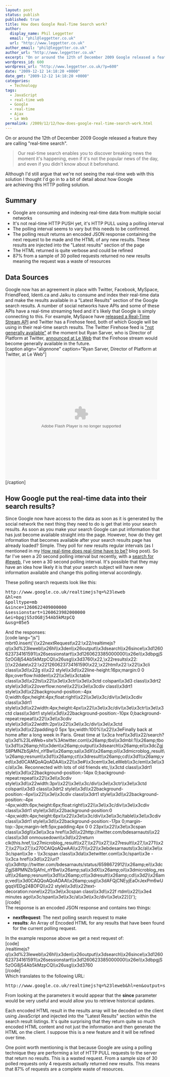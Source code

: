 ```yaml
---
layout: post
status: publish
published: true
title: How does Google Real-Time Search work?
author:
  display_name: Phil Leggetter
  email: "phil@leggetter.co.uk"
  url: "http://www.leggetter.co.uk"
author_email: "phil@leggetter.co.uk"
author_url: "http://www.leggetter.co.uk"
excerpt: "On or around the 12th of December 2009 Google released a feature they are calling \"real-time search\".\r\n<blockquote cite=\"http://googleblog.blogspot.com/2009/12/relevance-meets-real-time-web.html\">Our real-time search enables you to discover breaking news the moment it's happening, even if it's not the popular news of the day, and even if you didn't know about it beforehand.</blockquote>\r\nAlthough I'd still argue that we're not seeing the real-time web with this solution I thought I'd go in to a bit of detail about how Google are\_achieving\_this HTTP polling solution.\r\n\r\n<h2>Summary</h2>\r\n<ul>\r\n<li>Google are consuming and indexing real-time data from multiple social networks</li>\r\n<li>It's not real-time HTTP PUSH yet, it's HTTP PULL using a polling interval</li>\r\n<li>The polling interval seems to vary but this needs to be confirmed.</li>\r\n<li>The polling result returns an encoded JSON response containing the next request to be made and the HTML of any new results. These results are injected into the \"Latest results\" section of the page</li>\r\n<li>The HTML returned is quite verbose and could be refined</li>\r\n<li>87% from a sample of 30 polled requests returned no new results meaning the request was a waste of resources</li>\r\n</ul>\r\n"
wordpress_id: 600
wordpress_url: "http://www.leggetter.co.uk/?p=600"
date: "2009-12-12 14:18:20 +0000"
date_gmt: "2009-12-12 14:18:20 +0000"
categories:
  - Technology
tags:
  - JavaScript
  - real-time web
  - Google
  - real-time
  - Ajax
  - Le Web
permalink: /2009/12/12/how-does-google-real-time-search-work.html
---
```


<p>On or around the 12th of December 2009 Google released a feature they are calling "real-time search".</p>
<blockquote cite="http://googleblog.blogspot.com/2009/12/relevance-meets-real-time-web.html"><p>Our real-time search enables you to discover breaking news the moment it's happening, even if it's not the popular news of the day, and even if you didn't know about it beforehand.</p></blockquote>
<p>Although I'd still argue that we're not seeing the real-time web with this solution I thought I'd go in to a bit of detail about how Google are achieving this HTTP polling solution.</p>
<h2>Summary</h2>
<ul>
<li>Google are consuming and indexing real-time data from multiple social networks</li>
<li>It's not real-time HTTP PUSH yet, it's HTTP PULL using a polling interval</li>
<li>The polling interval seems to vary but this needs to be confirmed.</li>
<li>The polling result returns an encoded JSON response containing the next request to be made and the HTML of any new results. These results are injected into the "Latest results" section of the page</li>
<li>The HTML returned is quite verbose and could be refined</li>
<li>87% from a sample of 30 polled requests returned no new results meaning the request was a waste of resources</li>
</ul>
<p><a id="more"></a><a id="more-600"></a></p>
<h2>Data Sources</h2>
<p>Google now has an agreement in place with Twitter, Facebook, MySpace, FriendFeed, Identi.ca and Jaiku to consume and index their real-time data and make the results available in a "Latest Results" section of the Google search results. A number of social networks have APIs and some of these APIs have a real-time streaming feed and it's likely that Google is simply connecting to this. For example, MySpace have <a href="http://developer.myspace.com/Community/blogs/devteam/archive/2009/12/08/opening-the-flood-gates-and-unleashing-the-data.aspx">released a Real-Time Stream API</a> and Twitter has a Firehose feed, both of which Google will be using in their real-time search results. The Twitter Firehose feed is <a href="http://apiwiki.twitter.com/FAQ#CanIhavetheFirehose">"not generally available"</a> at the moment but Ryan Sarver, who is Director of Platform at Twitter, <a href="http://www.ustream.tv/recorded/2748326">announced at Le Web</a> that the Firehose stream would become generally available in the future.<br />
[caption align="alignnone" caption="Ryan Sarver, Director of Platform at Twitter, at Le Web"]<br />
<object id="utv142723" classid="clsid:d27cdb6e-ae6d-11cf-96b8-444553540000" width="480" height="386" codebase="http://download.macromedia.com/pub/shockwave/cabs/flash/swflash.cab#version=6,0,40,0"><param name="name" value="utv_n_321380" /><param name="flashvars" value="loc=%2F&amp;autoplay=false&amp;vid=2748326" /><param name="allowfullscreen" value="true" /><param name="allowscriptaccess" value="always" /><param name="src" value="http://www.ustream.tv/flash/video/2748326" /><embed id="utv142723" type="application/x-shockwave-flash" width="480" height="386" src="http://www.ustream.tv/flash/video/2748326" allowscriptaccess="always" allowfullscreen="true" flashvars="loc=%2F&amp;autoplay=false&amp;vid=2748326" name="utv_n_321380"></embed></object><br />
[/caption]</p>
<h2>How Google put the real-time data into their search results?</h2>
<p>Since Google now have access to the data as soon as it is generated by the social network the next thing they need to do is get that into your search results. As soon as you make your search Google can put information that has just become available straight into the page. However, how do they get information that becomes available after your search results page has already loaded? Simple. They poll for new results regular intervals (as I mentioned in my <a href="/2009/12/09/how-real-time-does-real-time-have-to-be.html">How real-time does real-time have to be?</a> blog post). So far I've seen a 20 second polling interval but recently, with a <a href="http://www.google.co.uk/search?q=%23leweb">search for #leweb</a>, I've seen a 30 second polling interval. It's possible that they may have an idea how likely it is that your search subject will have new information available and change this polling interval accordingly.</p>
<p>These polling search requests look like this:</p>
<pre>
http://www.google.co.uk/realtimejs?q=%23leweb
&hl=en
&polltype=mb
&since=1260622409000000
&sessionstart=1260623982000000
&ei=bpgjS5zOG8j54Ab5kMzpCQ
&usg=05e5
</pre>
<p>And the responses:<br />
[code lang="js"]<br />
mbrt0.insert('{\x22nextRequest\x22:\x22/realtimejs?q\\x3d%23leweb\\x26hl\\x3den\\x26output\\x3dsearch\\x26since\\x3d1260623734161591\\x26sessionstart\\x3d1260623385000000\\x26ei\\x3dbpgjS5zOG8j54Ab5kMzpCQ\\x26usg\\x3d3760\x22,\x22results\x22:[{\x22date\x22:\x221260623734161590\x22,\x22html\x22:\x22\\x3cli class\\x3d\\x22g s\\x22 style\\x3d\\x22line-height:16px;margin:0 0 8px;overflow:hidden\\x22\\x3e\\x3ctable class\\x3d\\x22ts\\x22\\x3e\\x3ctr\\x3e\\x3ctd colspan\\x3d3 class\\x3drt2 style\\x3d\\x22overflow:none\\x22\\x3e\\x3cdiv class\\x3drt1 style\\x3d\\x22background-position:-4px 0;width:6px;height:4px;float:right\\x22\\x3e\\x3c/div\\x3e\\x3cdiv class\\x3drt1 style\\x3d\\x22width:4px;height:4px\\x22\\x3e\\x3c/div\\x3e\\x3ctr\\x3e\\x3ctd class\\x3drt1 style\\x3d\\x22background-position:-10px 0;background-repeat:repeat\\x22\\x3e\\x3cdiv style\\x3d\\x22width:2px\\x22\\x3e\\x3c/div\\x3e\\x3ctd style\\x3d\\x22padding:0 5px 1px;width:100%\\x22\\x3eFinally back at home after a long week in Paris. Great time at \\x3ca href\\x3d\\x22/search?q\\x3d%23LeWeb+site%3Atwitter.com\\x26amp;tbs\\x3dmbl:1\\x26amp;tbo\\x3d1\\x26amp;hl\\x3den\\x26amp;output\\x3dsearch\\x26amp;ei\\x3dcZgjS8PMNZbSjAfnl_nYBw\\x26amp;sa\\x3dX\\x26amp;oi\\x3dmicroblog_result\\x26amp;resnum\\x3d1\\x26amp;ct\\x3dresult\\x26amp;cd\\x3d1\\x26amp;ved\\x3d0CAMQoAQoADAA\\x22\\x3e#\\x3cem\\x3eLeWeb\\x3c/em\\x3e\\x3c/a\\x3e. Reconnected with lots of old friends etc,\\x3ctd class\\x3drt1 style\\x3d\\x22background-position:-14px 0;background-repeat:repeat\\x22\\x3e\\x3cdiv style\\x3d\\x22width:3px\\x22\\x3e\\x3c/div\\x3e\\x3ctr\\x3e\\x3ctd colspan\\x3d3 class\\x3drt2 style\\x3d\\x22background-position:-4px\\x22\\x3e\\x3cdiv class\\x3drt1 style\\x3d\\x22background-position:-4px -4px;width:6px;height:6px;float:right\\x22\\x3e\\x3c/div\\x3e\\x3cdiv class\\x3drt1 style\\x3d\\x22background-position:0 -4px;width:4px;height:6px\\x22\\x3e\\x3c/div\\x3e\\x3c/table\\x3e\\x3cdiv class\\x3drt1 style\\x3d\\x22background-position:-17px 0;margin-top:-3px;margin-left:5px;padding:4px 0 0 23px\\x22\\x3e\\x3cspan class\\x3dgl\\x3e\\x3ca href\\x3d\\x22http://twitter.com/bdesarnauts\\x22 class\\x3dl onmousedown\\x3d\\x22return clk(this.href,\\x27microblog_result\\x27,\\x27\\x27,\\x27result\\x27,\\x271\\x27,\\x27\\x27,\\x270CAIQoAQwAA\\x27)\\x22\\x3ebdesarnauts\\x3c/a\\x3e\\x3c/span\\x3e - \\x3cspan class\\x3da\\x3etwitter.com\\x3c/span\\x3e - \\x3ca href\\x3d\\x22/url?q\\x3dhttp://twitter.com/bdesarnauts/status/6598672912\\x26amp;ei\\x3dcZgjS8PMNZbSjAfnl_nYBw\\x26amp;sa\\x3dX\\x26amp;oi\\x3dmicroblog_result\\x26amp;resnum\\x3d1\\x26amp;ct\\x3dresult\\x26amp;cd\\x3d2\\x26amp;ved\\x3d0CAQQoAQoADAA\\x26amp;usg\\x3dAFQjCNEyjEaOrJexPm6wUgqqVEDg24BOFQ\\x22 style\\x3d\\x22text-decoration:none\\x22\\x3e\\x3cspan class\\x3d\\x22f rtdm\\x22\\x3e4 minutes ago\\x3c/span\\x3e\\x3c/a\\x3e\\x3c/div\\x3e\x22}]}');<br />
[/code]<br />
The response is an encoded JSON response and contains two things:</p>
<ul>
<li><strong>nextRequest</strong>: The next polling search request to make</li>
<li><strong>results</strong>: An Array of Encoded HTML for any results that have been found for the current polling request.</li>
</ul>
<p>In the example response above we get a next request of:<br />
[code]<br />
/realtimejs?<br />
q\\x3d%23leweb\\x26hl\\x3den\\x26output\\x3dsearch\\x26since\\x3d1260623734161591\\x26sessionstart\\x3d1260623385000000\\x26ei\\x3dbpgjS5zOG8j54Ab5kMzpCQ\\x26usg\\x3d3760<br />
[/code]<br />
Which translates to the following URL:</p>
<pre>
http://www.google.co.uk/realtimejs?q=%23leweb&hl=en&output=search&since=1260623734161591&sessionstart=1260623385000000&ei=bpgjS5zOG8j54Ab5kMzpCQ&usg=3760
</pre>
<p>From looking at the parameters it would appear that the <strong>since</strong> parameter would be very useful and would allow you to retrieve historical updates.</p>
<p>Each encoded HTML result in the results array will be decoded on the client using JavaScript and injected into the "Latest Results" section within the search result listings. It's quite surprising that they return quite so much encoded HTML content and not just the information and then generate the HTML on the client. I suppose this is a new feature and it will be refined over time.</p>
<p>One point worth mentioning is that because Google are using a polling technique they are performing a lot of HTTP PULL requests to the server that return no results. This is a wasted request. From a sample size of 30 polled requests only 4 requests actually returned new results. This means that 87% of requests are a complete waste of resources.</p>
